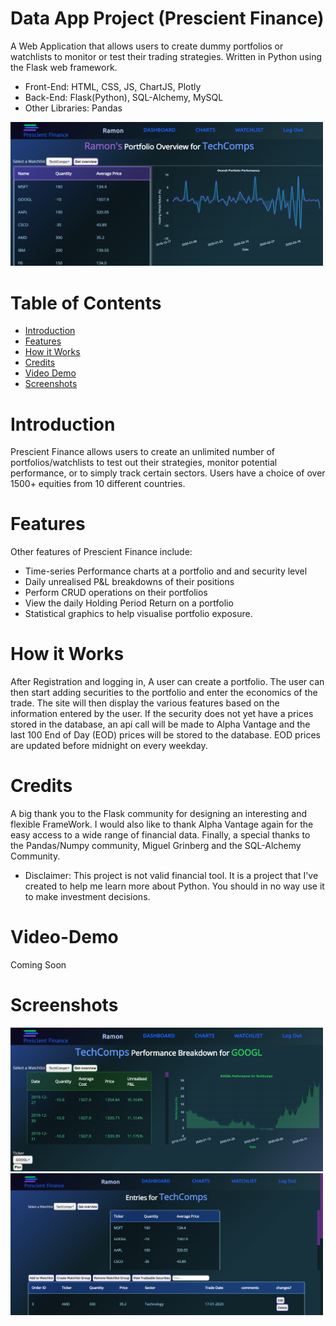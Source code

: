 # Data App Project (Prescient Finance)
A Web Application that allows users to create dummy portfolios or watchlists to monitor or test their trading strategies. Written in Python using the Flask web framework.
* Front-End: HTML, CSS, JS, ChartJS, Plotly
* Back-End: Flask(Python), SQL-Alchemy, MySQL
* Other Libraries: Pandas
<img src="screenshots/Dashboard.PNG" width="500">

# Table of Contents
- [Introduction](https://github.com/RamonWill/Data-App#Introduction)
- [Features](https://github.com/RamonWill/Data-App#Features)
- [How it Works](https://github.com/RamonWill/Data-App#Installation)
- [Credits](https://github.com/RamonWill/Data-App#Credit)
- [Video Demo](https://github.com/RamonWill/Data-App#Video-Demo)
- [Screenshots](https://github.com/RamonWill/Data-App#Screenshots)

# Introduction
Prescient Finance allows users to create an unlimited number of portfolios/watchlists to test out their strategies, monitor potential performance, or to simply track certain sectors. Users have a choice of over 1500+ equities from 10 different countries.

# Features
Other features of Prescient Finance include:
* Time-series Performance charts at a portfolio and and security level
* Daily unrealised P&L breakdowns of their positions
* Perform CRUD operations on their portfolios
* View the daily Holding Period Return on a portfolio
* Statistical graphics to help visualise portfolio exposure.

# How it Works
After Registration and logging in, A user can create a portfolio. The user can then start adding securities to the portfolio and enter the economics of the trade. The site will then display the various features based on the information entered by the user. If the security does not yet have a prices stored in the database, an api call will be made to Alpha Vantage and the last 100 End of Day (EOD) prices will be stored to the database. EOD prices are updated before midnight on every weekday.

# Credits
A big thank you to the Flask community for designing an interesting and flexible FrameWork. I would also like to thank Alpha Vantage again for the easy access to a wide range of financial data. Finally, a special thanks to the Pandas/Numpy community, Miguel Grinberg and the SQL-Alchemy Community.

* Disclaimer: This project is not valid financial tool. It is a project that I've created to help me learn more about Python. You should in no way use it to make investment decisions.

# Video-Demo
Coming Soon

# Screenshots
<img src="screenshots/performance-charts.PNG" width="500">
<img src="screenshots/watchlist.PNG" width="500">
